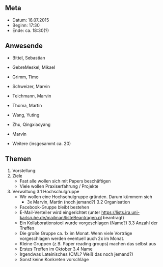 ## Meta
* Datum: 16.07.2015
* Beginn: 17:30
* Ende: ca. 18:30(?)


## Anwesende

* Bittel, Sebastian
* GebreMeskel, Mikael
* Grimm, Timo
* Schweizer, Marvin
* Teichmann, Marvin
* Thoma, Martin
* Wang, Yuting
* Zhu, Qingxiaoyang

* Marvin
* Weitere (insgesammt ca. 20)


## Themen

1. Vorstellung
2. Ziele
    - Fast alle wollen sich mit Papers beschäftigen
    - Viele wollen Praxiserfahrung / Projekte
3. Verwaltung
3.1 Hochschulgruppe
    - Wir wollen eine Hochschulgruppe gründen. Darum kümmern sich
        - 3x Marvin, Martin (noch jemand?)
3.2 Organisation
    - Facebook-Gruppe bleibt bestehen
    - E-Mail-Verteiler wird eingerichtet (unter https://lists.ira.uni-karlsruhe.de/mailman/listeBeantragen.pl beantragt)
    - Ein Kollaborationstool wurde vorgeschlagen (Name?)
3.3 Anzahl der Treffen
    - Die große Gruppe ca. 1x im Monat. Wenn viele Vorträge vorgeschlagen
      werden eventuell auch 2x im Monat.
    - Kleine Gruppen (z.B. Paper reading groups) machen das selbst aus
    - Erstes Treffen im Oktober
3.4 Name
    - Irgendwas Lateinisches (CML? Weiß das noch jemand?)
    - Sonst keine Konkreten vorschläge